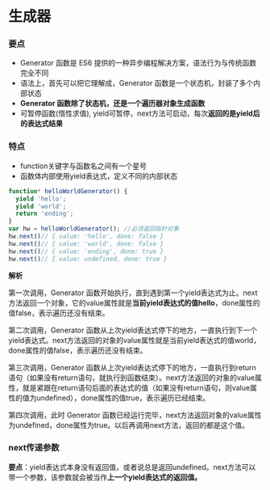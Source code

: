 # 生成器

### 要点

- Generator 函数是 ES6 提供的一种异步编程解决方案，语法行为与传统函数完全不同
- 语法上，首先可以把它理解成，Generator 函数是一个状态机，封装了多个内部状态
- **Generator 函数除了状态机，还是一个遍历器对象生成函数**
- 可暂停函数(惰性求值), yield可暂停，next方法可启动，每次**返回的是yield后的表达式结果**

### 特点

* function关键字与函数名之间有一个星号
* 函数体内部使用yield表达式，定义不同的内部状态

```javascript
function* helloWorldGenerator() {
  yield 'hello';
  yield 'world';
  return 'ending';
}
var hw = helloWorldGenerator(); //必须返回指针对象
hw.next()// { value: 'hello', done: false }
hw.next()// { value: 'world', done: false }
hw.next()// { value: 'ending', done: true }
hw.next()// { value: undefined, done: true }
```

**解析**

第一次调用，Generator 函数开始执行，直到遇到第一个yield表达式为止。next方法返回一个对象，它的value属性就是**当前yield表达式的值hello**，done属性的值false，表示遍历还没有结束。

第二次调用，Generator 函数从上次yield表达式停下的地方，一直执行到下一个yield表达式。next方法返回的对象的value属性就是当前yield表达式的值world，done属性的值false，表示遍历还没有结束。

第三次调用，Generator 函数从上次yield表达式停下的地方，一直执行到return语句（如果没有return语句，就执行到函数结束）。next方法返回的对象的value属性，就是紧跟在return语句后面的表达式的值（如果没有return语句，则value属性的值为undefined），done属性的值true，表示遍历已经结束。

第四次调用，此时 Generator 函数已经运行完毕，next方法返回对象的value属性为undefined，done属性为true。以后再调用next方法，返回的都是这个值。

### next传递参数

**要点**：yield表达式本身没有返回值，或者说总是返回undefined。next方法可以带一个参数，该参数就会被当作**上一个yield表达式的返回值。**

